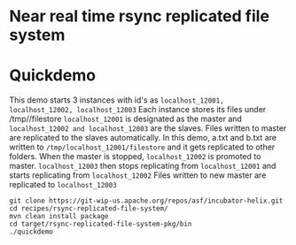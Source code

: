 Near real time rsync replicated file system
===========================================

Quickdemo
=========
This demo starts 3 instances with id's as ```localhost_12001, localhost_12002, localhost_12003```
Each instance stores its files under /tmp/<id>/filestore
``` localhost_12001 ``` is designated as the master and ``` localhost_12002 and localhost_12003``` are the slaves.
Files written to master are replicated to the slaves automatically. In this demo, a.txt and b.txt are written to ```/tmp/localhost_12001/filestore``` and it gets replicated to other folders.
When the master is stopped, ```localhost_12002``` is promoted to master. 
```localhost_12003``` then stops replicating from ```localhost_12001``` and starts replicating from ```localhost_12002```
Files written to new master are replicated to ```localhost_12003```

```
git clone https://git-wip-us.apache.org/repos/asf/incubator-helix.git
cd recipes/rsync-replicated-file-system/
mvn clean install package
cd target/rsync-replicated-file-system-pkg/bin
./quickdemo

```


